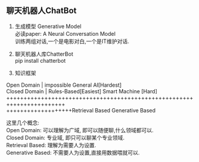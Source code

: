 ## 聊天机器人ChatBot

1. 生成模型 Generative Model  
必读paper: A Neural Conversation Model  
训练两组对话,一个是电影对白,一个是IT维护对话.  

2. 聊天机器人库ChatterBot  
pip install chatterbot  

3. 知识框架  

Open Domain     |    impossible                    General AI[Hardest]  
Closed Domain   |    Rules-Based[Easiest]          Smart Machine [Hard]  
+++++++++++++++++++++++++++++++++++++++++++++++++++++++++++++++++++++++     
+++++++++++++++++++Retrieval Based                    Generative Based    

这里几个概念:  
Open Domain: 可以理解为广域, 即可以随便聊,什么领域都可以.  
Closed Domain: 专业域, 即只可以聊某个专业领域.  
Retrieval Based: 理解为需要人为设置.  
Generative Based: 不需要人为设置,直接用数据喂就可以.  
